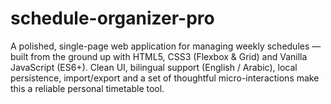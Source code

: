 # schedule-organizer-pro
A polished, single-page web application for managing weekly schedules — built from the ground up with HTML5, CSS3 (Flexbox &amp; Grid) and Vanilla JavaScript (ES6+). Clean UI, bilingual support (English / Arabic), local persistence, import/export and a set of thoughtful micro-interactions make this a reliable personal timetable tool.
